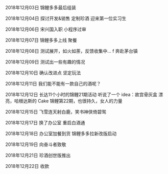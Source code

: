 2018年12月03日
锦鲤多多最后组装

2018年12月04日
探讨开发&销售 定制珍酒
迎来第一位实习生

2018年12月06日
宋兴国入职
小程序过审

2018年12月07日
锦鲤多多上线
聚餐

2018年12月08日
测试展开，如火如荼，反馈收集中…
f 奔赴茅台镇

2018年12月09日
测试出一些有趣的情况

2018年12月10日
确认改进点
坚定玩法

2018年12月11日
我们能不能有一款自己的酒呢？

2018年12月12日
长达11个小时的锦鲤21期活动
听说了一个 idea：故宫骨灰盒
漂亮，哈根达斯的 Cake
锦鲤第22期，也很持久，女人的力量

2018年12月15日
飞雪连天射白鹿，笑书神侠倚碧鸳

2018年12月17日
换了办公室
重启白酒通

2018年12月18日
办公室加餐到货
锦鲤多多拉新改版启动

2018年12月19日
向奋斗者致敬

2018年12月21日
珍酒创世版推出

2018年12月22日
收款